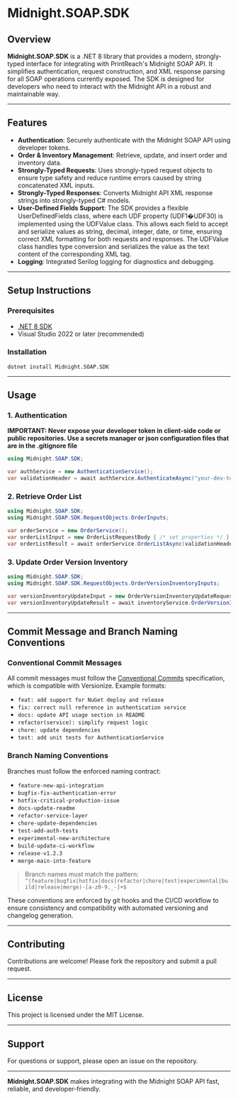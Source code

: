 # Midnight.SOAP.SDK

## Overview

**Midnight.SOAP.SDK** is a .NET 8 library that provides a modern, strongly-typed interface for integrating with PrintReach's Midnight SOAP API. It simplifies authentication, request construction, and XML response parsing for all SOAP operations currently exposed. The SDK is designed for developers who need to interact with the Midnight API in a robust and maintainable way.

---

## Features

- **Authentication**: Securely authenticate with the Midnight SOAP API using developer tokens.
- **Order & Inventory Management**: Retrieve, update, and insert order and inventory data.
- **Strongly-Typed Requests**: Uses strongly-typed request objects to ensure type safety and reduce runtime errors caused by string concatenated XML inputs.
- **Strongly-Typed Responses**: Converts Midnight API XML response strings into strongly-typed C# models.
- **User-Defined Fields Support**: The SDK provides a flexible UserDefinedFields class, where each UDF property (UDF1�UDF30) is implemented using the UDFValue class. This allows each field to accept and serialize values as string, decimal, integer, date, or time, ensuring correct XML formatting for both requests and responses. The UDFValue class handles type conversion and serializes the value as the text content of the corresponding <UDFx> XML tag.
- **Logging**: Integrated Serilog logging for diagnostics and debugging.

---

## Setup Instructions

### Prerequisites

- [.NET 8 SDK](https://dotnet.microsoft.com/en-us/download/dotnet/8.0)
- Visual Studio 2022 or later (recommended)

### Installation
```
dotnet install Midnight.SOAP.SDK
```
---

## Usage

### 1. Authentication
**IMPORTANT: Never expose your developer token in client-side code or public repositories. Use a secrets manager or json configuration files that are in the .gitignore file**
```csharp
using Midnight.SOAP.SDK;

var authService = new AuthenticationService();
var validationHeader = await authService.AuthenticateAsync("your-dev-token");
```


### 2. Retrieve Order List
```csharp
using Midnight.SOAP.SDK;
using Midnight.SOAP.SDK.RequestObjects.OrderInputs;

var orderService = new OrderService();
var orderListInput = new OrderListRequestBody { /* set properties */ };
var orderListResult = await orderService.OrderListAsync(validationHeader, orderListInput);
```

### 3. Update Order Version Inventory
```csharp
using Midnight.SOAP.SDK;
using Midnight.SOAP.SDK.RequestObjects.OrderVersionInventoryInputs;

var versionInventoryUpdateInput = new OrderVersionInventoryUpdateRequestBody { /* set properties */ };
var versionInventoryUpdateResult = await inventoryService.OrderVersionInventoryUpdateAsync(validationHeader, versionInventoryUpdateInput);
```
---

## Commit Message and Branch Naming Conventions

### Conventional Commit Messages
All commit messages must follow the [Conventional Commits](https://www.conventionalcommits.org/en/v1.0.0/) specification, which is compatible with Versionize. Example formats:

- `feat: add support for NuGet deploy and release`
- `fix: correct null reference in authentication service`
- `docs: update API usage section in README`
- `refactor(service): simplify request logic`
- `chore: update dependencies`
- `test: add unit tests for AuthenticationService`

### Branch Naming Conventions
Branches must follow the enforced naming contract:

- `feature-new-api-integration`
- `bugfix-fix-authentication-error`
- `hotfix-critical-production-issue`
- `docs-update-readme`
- `refactor-service-layer`
- `chore-update-dependencies`
- `test-add-auth-tests`
- `experimental-new-architecture`
- `build-update-ci-workflow`
- `release-v1.2.3`
- `merge-main-into-feature`

> Branch names must match the pattern: `^(feature|bugfix|hotfix|docs|refactor|chore|test|experimental|build|release|merge)-[a-z0-9._-]+$`

These conventions are enforced by git hooks and the CI/CD workflow to ensure consistency and compatibility with automated versioning and changelog generation.

---

## Contributing

Contributions are welcome! Please fork the repository and submit a pull request.

---

## License

This project is licensed under the MIT License.

---

## Support

For questions or support, please open an issue on the repository.

---

**Midnight.SOAP.SDK** makes integrating with the Midnight SOAP API fast, reliable, and developer-friendly.
